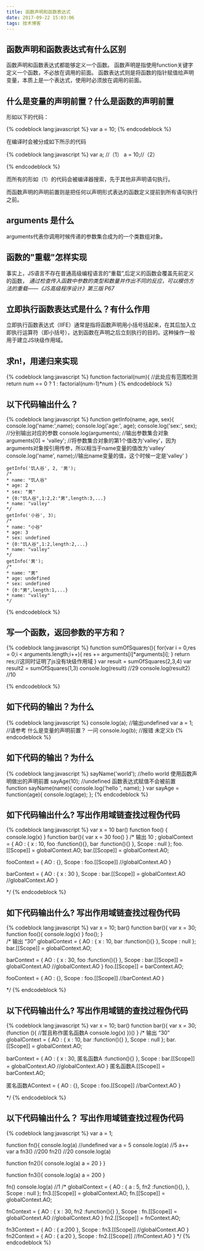 ```yaml
---
title: 函数声明和函数表达式
date: 2017-09-22 15:03:06
tags: 技术博客
---
```


## 函数声明和函数表达式有什么区别

函数声明和函数表达式都能够定义一个函数。
函数声明是指使用function关键字定义一个函数，不必放在调用的前面。
函数表达式则是将函数的指针赋值给声明变量，本质上是一个表达式，使用时必须放在调用的前面。

## 什么是变量的声明前置？什么是函数的声明前置
形如以下的代码：

{% codeblock lang:javascript %}
var a = 10;
{% endcodeblock %}

在编译时会被分成如下所示的代码

{% codeblock lang:javascript %}
var a; //（1）
a = 10;//（2）

{% endcodeblock %}

而所有的形如（1）的代码会被编译器搜索，先于其他非声明语句执行。

而函数声明的声明前置则是把任何以声明形式表达的函数定义提前到所有语句执行之前。

## arguments 是什么

arguments代表你调用时候传递的参数集合成为的一个类数组对象。

## 函数的"重载"怎样实现

事实上，JS语言不存在普通高级编程语言的“重载”,后定义的函数会覆盖先前定义的函数，
*通过检查传入函数中参数的类型和数量并作出不同的反应，可以模仿方法的重载——《JS高级程序设计》第三版 P67*

## 立即执行函数表达式是什么？有什么作用

立即执行函数表达式（IIFE）通常是指将函数声明用小括号括起来，在其后加入立即执行运算符（即小括号），达到函数在声明之后立刻执行的目的。这种操作一般用于建立JS块级作用域。

## 求n!，用递归来实现

{% codeblock lang:javascript %}
function factorial(num){
  //此处应有范围检测
  return num == 0 ? 1 : factorial(num-1)*num
}
{% endcodeblock %}

## 以下代码输出什么？

{% codeblock lang:javascript %}
	function getInfo(name, age, sex){
		console.log('name:',name);
		console.log('age:', age);
		console.log('sex:', sex); //分别输出对应的参数
		console.log(arguments); //输出参数集合对象
		arguments[0] = 'valley'; //将参数集合对象的第1个值改为'valley'，因为arguments对象按引用传参，所以相当于name变量的值改为'valley'
		console.log('name', name);//输出name变量的值，这个时候一定是'valley'
	}

    getInfo('饥人谷', 2, '男');
    /*
    * name: "饥人谷"
    * age: 2
    * sex: "男"
    * {0:"饥人谷",1:2,2:"男",length:3,...}
    * name: "valley"
    */
    getInfo('小谷', 3);
    /*
    * name: "小谷"
    * age: 3
    * sex: undefined
    * {0:"饥人谷",1:2,length:2,...}
    * name: "valley"
    */
    getInfo('男');
    /*
    * name: "男"
    * age: undefined
    * sex: undefined
    * {0:"男",length:1,...}
    * name: "valley"
    */
{% endcodeblock %}

## 写一个函数，返回参数的平方和？

{% codeblock lang:javascript %}
   function sumOfSquares(){
    for(var i = 0,res = 0;i < arguments.length;i++){
      res += arguments[i]*arguments[i];
    }
    return res;//这同时证明了js没有块级作用域
   }
   var result = sumOfSquares(2,3,4)
   var result2 = sumOfSquares(1,3)
   console.log(result)  //29
   console.log(result2)  //10

{% endcodeblock %}

## 如下代码的输出？为什么

{% codeblock lang:javascript %}
	console.log(a); //输出undefined
	var a = 1; //请参考 什么是变量的声明前置？ 一问
	console.log(b); //报错 未定义b
{% endcodeblock %}

## 如下代码的输出？为什么

{% codeblock lang:javascript %}
	sayName('world'); //hello world 使用函数声明做出的声明前置
	sayAge(10); //undefined 函数表达式赋值不会被前置
	function sayName(name){
		console.log('hello ', name);
	}
	var sayAge = function(age){
		console.log(age);
	};
{% endcodeblock %}

## 如下代码输出什么? 写出作用域链查找过程伪代码

{% codeblock lang:javascript %}
var x = 10
bar() 
function foo() {
  console.log(x)
}
function bar(){
  var x = 30
  foo()
}
/*
  输出 10 ;
  globalContext = {
    AO : {
    x : 10,
      foo :function(){},
      bar :function(){}
    },
    Scope : null
  };
  foo.[[Scope]] = globalContext.AO;
  bar.[[Scope]] = globalContext.AO;

  fooContext = {
    AO : {},
    Scope : foo.[[Scope]] //globalContext.AO
  }

  barContext = {
  AO : {
      x : 30
    },
    Scope : bar.[[Scope]] = globalContext.AO //globalContext.AO
  }

*/
{% endcodeblock %}

## 如下代码输出什么? 写出作用域链查找过程伪代码

{% codeblock lang:javascript %}
var x = 10;
bar() 
function bar(){
  var x = 30;
  function foo(){
    console.log(x) 
  }
  foo();
}	
/*
  输出 “30”
  globalContext = {
    AO : {
    x : 10,
      bar :function(){}
    },
    Scope : null
  };
  bar.[[Scope]] = globalContext.AO;

  barContext = {
  AO : {
      x : 30,
      foo :function(){}
    },
    Scope : bar.[[Scope]] = globalContext.AO //globalContext.AO
  }
  foo.[[Scope]] = barContext.AO;

  fooContext = {
    AO : {},
    Scope : foo.[[Scope]] //barContext.AO
  }

*/
{% endcodeblock %}

## 以下代码输出什么? 写出作用域链的查找过程伪代码

{% codeblock lang:javascript %}
var x = 10;
bar() 
function bar(){
  var x = 30;
  (function (){     //暂且称作匿名函数A
    console.log(x)
  })()
}
/*
  输出 “30”
  globalContext = {
    AO : {
    x : 10,
      bar :function(){}
    },
    Scope : null
  };
  bar.[[Scope]] = globalContext.AO;

  barContext = {
  AO : {
      x : 30,
      匿名函数A :function(){}
    },
    Scope : bar.[[Scope]] = globalContext.AO //globalContext.AO
  }
  匿名函数A.[[Scope]] = barContext.AO;

  匿名函数AContext = {
    AO : {},
    Scope : foo.[[Scope]] //barContext.AO
  }

*/
{% endcodeblock %}

## 以下代码输出什么？ 写出作用域链查找过程伪代码

{% codeblock lang:javascript %}
var a = 1;

function fn(){
  console.log(a) //undefined
  var a = 5
  console.log(a) //5
  a++
  var a
  fn3() //200
  fn2() //20
  console.log(a)

  function fn2(){
    console.log(a)
    a = 20
  }
}

function fn3(){
  console.log(a)
  a = 200
}

fn()
console.log(a) //1
/*
  globalContext = {
    AO : {
      a : 5,
      fn2 :function(){},
    },
    Scope : null
  };
  fn3.[[Scope]] = globalContext.AO;
  fn.[[Scope]] = globalContext.AO;

  fnContext = {
  AO : {
      x : 30,
      fn2 :function(){}
    },
    Scope : fn.[[Scope]] = globalContext.AO //globalContext.AO
  }
    fn2.[[Scope]] = fnContext.AO;

  fn3Context = {
    AO : {
        a:200
      },
    Scope : fn3.[[Scope]] //globalContext.AO
  }
  fn2Context = {
    AO : {
        a:20
      },
    Scope : fn2.[[Scope]] //fnContext.AO
  }
*/
{% endcodeblock %}


 